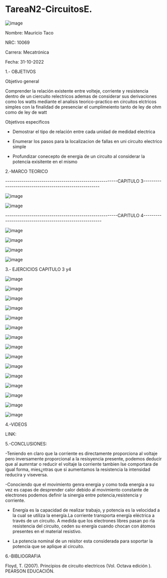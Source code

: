 # TareaN2-CircuitosE.

![image](https://user-images.githubusercontent.com/116677544/202339173-34d5623a-bb07-4f1e-af6e-d683e5fc623a.png)

Nombre: Mauricio Taco

NRC: 10069

Carrera: Mecatrónica

Fecha: 31-10-2022

1.- OBJETIVOS

Objetivo general

Comprender la relación existente entre volteje, corriente y resistencia dentro de un ciercuito relectricos ademas de considerar sus derivaciones como los watts mediante el analisis teorico-practico en circuitos elctricos simples con la finalidad de presenciar el cumplimeiento tanto de ley de ohm como de ley de watt

Objetivos especificos

- Demostrar el tipo de relación entre cada unidad de medidad electrica

- Enumerar los pasos para la localizacion de fallas en uni circuito electrico simple

- Profundizar conecepto de energia de un circuito al considerar la potencia exisitente en el mismo 

2.-MARCO TEORICO

--------------------------------------------------------CAPITULO 3--------------------------------------------------------

![image](https://user-images.githubusercontent.com/116677544/202339400-e1c3da9c-b72b-4f21-ae48-7269ee90ed60.png)

![image](https://user-images.githubusercontent.com/116677544/202339529-a61a8bc5-c034-48ea-b373-13fe8072d618.png)

--------------------------------------------------------CAPITULO 4---------------------------------------------------------

![image](https://user-images.githubusercontent.com/116677544/202339617-30674f67-be89-4cd2-a234-df44c6c8adfa.png)

![image](https://user-images.githubusercontent.com/116677544/202339737-f83d7c8f-9cdb-4444-9dbb-9f0c6b1daa52.png)

![image](https://user-images.githubusercontent.com/116677544/202339784-c3d9e352-4d4a-4c8b-9193-d2e1a8f6ddc7.png)

![image](https://user-images.githubusercontent.com/116677544/202339854-7eb12321-5dc4-4583-8531-1126b1af8f1c.png)

3.- EJERCICIOS CAPITULO 3 y4

![image](https://user-images.githubusercontent.com/116677544/202340062-fbad02c0-ab6a-4f34-98b3-c1bf6ff56e68.png)

![image](https://user-images.githubusercontent.com/116677544/202340153-37efc2f7-99e1-4799-a006-769b12630118.png)

![image](https://user-images.githubusercontent.com/116677544/202340311-4e331196-d3bd-4164-abd7-45de03030bb9.png)

![image](https://user-images.githubusercontent.com/116677544/202340374-70757000-3d6a-4197-aed2-f1576b5b34ac.png)

![image](https://user-images.githubusercontent.com/116677544/202340410-328d18a0-8332-4037-b622-5f7ab79bee3c.png)

![image](https://user-images.githubusercontent.com/116677544/202340487-7ce2605a-5b66-4945-a6e8-1c3843aa729b.png)

![image](https://user-images.githubusercontent.com/116677544/202340640-9512ee39-a076-492e-b056-d7534c32864e.png)

![image](https://user-images.githubusercontent.com/116677544/202340843-17421e8b-5d70-435f-8001-be6445df0cb8.png)

![image](https://user-images.githubusercontent.com/116677544/202340772-7c2a1545-0ca1-4e1a-a10f-8a1827ea0897.png)

![image](https://user-images.githubusercontent.com/116677544/202340556-5fe4ad51-14d6-40c7-a678-d878e94b5ad1.png)

![image](https://user-images.githubusercontent.com/116677544/202340919-2326b26c-f2ee-4e8c-83a7-dd168ff75cc5.png)

![image](https://user-images.githubusercontent.com/116677544/202340975-27181fa7-1fed-47d9-9544-64fc7bdc5054.png)

![image](https://user-images.githubusercontent.com/116677544/202341044-489c98ed-863d-456d-9440-9260cd73654d.png)

![image](https://user-images.githubusercontent.com/116677544/202341132-0b059e24-7bef-4ee9-ab71-9a418180a335.png)

![image](https://user-images.githubusercontent.com/116677544/202341206-79a0647a-062b-409e-b7b5-dd8ed0812b7c.png)

4.-VIDEOS

LINK: 

5.-CONCLUSIONES:

-Teniendo en claro que la corriente es directamente proporciona al voltaje pero inversamente proporcional a la resisyencia presente, podemos deducir que al aumrntar o reducir el voltaje la corriente tambien lse comportara de igual forma, mies¿ntras que si aumentamos la resistencia la intensidad reducira y viseversa.

-Conociendo que el movimiento genra energia y como toda energia a su vez es capas de desprender calor debido al movimiento constante de electrones podemos definir la sinergia entre potencia,resistencia y corriente.

- Energía es la capacidad de realizar trabajo, y potencia es la velocidad a la cual se utiliza la energía.La corriente transporta energía eléctrica a través de un circuito. A medida que los electrones libres pasan po rla resistencia del circuito, ceden su energía cuando chocan con átomos presentes en el material resistivo.

- La potencia nominal de un reisitor esta considerada para soportar la potencia que se aplique al circuito.
 
6.-BIBLIOGRAFIA

Floyd, T. (2007). Principios de circuito electricos (Vol. Octava edición ). PEARSON EDUCACIÓN.





